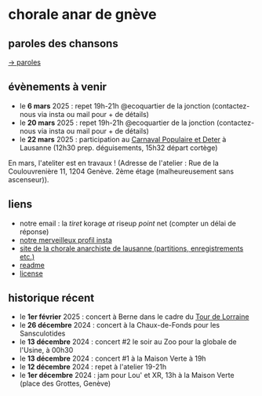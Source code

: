 # chorale anar de gnève
    
## paroles des chansons

[→ paroles](./paroles.md)

## évènements à venir 

- le __6 mars__ 2025 : repet 19h-21h @ecoquartier de la jonction (contactez-nous via insta ou mail pour + de détails)
- le __20 mars__ 2025 : repet 19h-21h @ecoquartier de la jonction (contactez-nous via insta ou mail pour + de détails)
- le __22 mars__ 2025 : participation au [Carnaval Populaire et Deter](https://renverse.co/infos-locales/article/carnaval-populaire-et-deter-6034) à Lausanne (12h30 prep. déguisements, 15h32 départ cortège)

En mars, l'ateliter est en travaux !
(Adresse de l'atelier : Rue de la Coulouvrenière 11, 1204 Genève. 2ème étage (malheureusement sans ascenseur)).

## liens
- notre email : la *tiret* korage *at* riseup *point* net (compter un délai de réponse)
- [notre merveilleux profil insta](https://www.instagram.com/lachoraleanardegneve)
- [site de la chorale anarchiste de lausanne (partitions, enregistrements etc.)](https://lachorale.ch)
- [readme](./README.md)
- [license](./LICENSE)

## historique récent
- le __1er février__ 2025 : concert à Berne dans le cadre du [Tour de Lorraine](https://www.tourdelorraine.ch)
- le __26 décembre__ 2024 : concert à la Chaux-de-Fonds pour les Sansculotides
- le __13 décembre__ 2024 : concert #2 le soir au Zoo pour la globale de l'Usine, à 00h30 
- le __13 décembre__ 2024 : concert #1 à la Maison Verte à 19h 
- le __12 décembre__ 2024 : repet à l'atelier 19-21h 
- le __1er décembre__ 2024 : jam pour Lou' et XR, 13h à la Maison Verte (place des Grottes, Genève)


